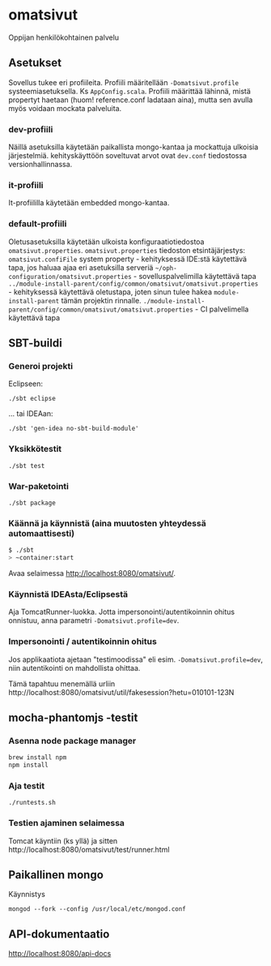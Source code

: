 # omatsivut #

Oppijan henkilökohtainen palvelu

## Asetukset

Sovellus tukee eri profiileita. Profiili määritellään `-Domatsivut.profile` systeemiasetuksella. Ks `AppConfig.scala`.
Profiili määrittää lähinnä, mistä propertyt haetaan (huom! reference.conf ladataan aina), mutta sen avulla myös
voidaan mockata palveluita.

### dev-profiili

Näillä asetuksilla käytetään paikallista mongo-kantaa ja mockattuja ulkoisia järjestelmiä. kehityskäyttöön soveltuvat arvot ovat `dev.conf` tiedostossa versionhallinnassa.

### it-profiili

It-profiililla käytetään embedded mongo-kantaa.

### default-profiili

Oletusasetuksilla käytetään ulkoista konfiguraatiotiedostoa `omatsivut.properties`. `omatsivut.properties` tiedoston etsintäjärjestys:
`omatsivut.confiFile` system property  - kehityksessä IDE:stä käytettävä tapa, jos haluaa ajaa eri asetuksilla serveriä
`~/oph-configuration/omatsivut.properties` - sovelluspalvelimilla  käytettävä tapa
`../module-install-parent/config/common/omatsivut/omatsivut.properties` - kehityksessä käytettävä oletustapa, joten sinun tulee hakea `module-install-parent` tämän projektin rinnalle.
`./module-install-parent/config/common/omatsivut/omatsivut.properties` - CI palvelimella käytettävä tapa

## SBT-buildi

### Generoi projekti

Eclipseen:

`./sbt eclipse`

... tai IDEAan:

`./sbt 'gen-idea no-sbt-build-module'`

### Yksikkötestit

`./sbt test`

### War-paketointi

`./sbt package`

### Käännä ja käynnistä (aina muutosten yhteydessä automaattisesti) ##

```sh
$ ./sbt
> ~container:start
```

Avaa selaimessa [http://localhost:8080/omatsivut/](http://localhost:8080/omatsivut/).

### Käynnistä IDEAsta/Eclipsestä

Aja TomcatRunner-luokka. Jotta impersonointi/autentikoinnin ohitus onnistuu, anna parametri `-Domatsivut.profile=dev`.

### Impersonointi / autentikoinnin ohitus

Jos applikaatiota ajetaan "testimoodissa" eli esim. `-Domatsivut.profile=dev`, niin autentikointi on mahdollista ohittaa.

Tämä tapahtuu menemällä urliin http://localhost:8080/omatsivut/util/fakesession?hetu=010101-123N

## mocha-phantomjs -testit

### Asenna node package manager

```sh
brew install npm
npm install
```

### Aja testit

`./runtests.sh`

### Testien ajaminen selaimessa

Tomcat käyntiin (ks yllä) ja sitten http://localhost:8080/omatsivut/test/runner.html

## Paikallinen mongo

Käynnistys

`mongod --fork --config /usr/local/etc/mongod.conf`

## API-dokumentaatio

[http://localhost:8080/api-docs](http://localhost:8080/api-docs)
